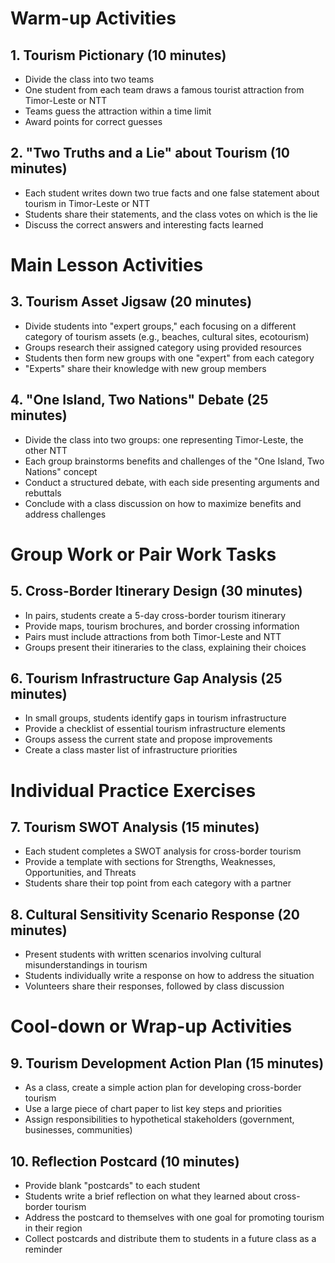 # Warm-up Activities

## 1. Tourism Pictionary (10 minutes)
- Divide the class into two teams
- One student from each team draws a famous tourist attraction from Timor-Leste or NTT
- Teams guess the attraction within a time limit
- Award points for correct guesses

## 2. "Two Truths and a Lie" about Tourism (10 minutes)
- Each student writes down two true facts and one false statement about tourism in Timor-Leste or NTT
- Students share their statements, and the class votes on which is the lie
- Discuss the correct answers and interesting facts learned

# Main Lesson Activities

## 3. Tourism Asset Jigsaw (20 minutes)
- Divide students into "expert groups," each focusing on a different category of tourism assets (e.g., beaches, cultural sites, ecotourism)
- Groups research their assigned category using provided resources
- Students then form new groups with one "expert" from each category
- "Experts" share their knowledge with new group members

## 4. "One Island, Two Nations" Debate (25 minutes)
- Divide the class into two groups: one representing Timor-Leste, the other NTT
- Each group brainstorms benefits and challenges of the "One Island, Two Nations" concept
- Conduct a structured debate, with each side presenting arguments and rebuttals
- Conclude with a class discussion on how to maximize benefits and address challenges

# Group Work or Pair Work Tasks

## 5. Cross-Border Itinerary Design (30 minutes)
- In pairs, students create a 5-day cross-border tourism itinerary
- Provide maps, tourism brochures, and border crossing information
- Pairs must include attractions from both Timor-Leste and NTT
- Groups present their itineraries to the class, explaining their choices

## 6. Tourism Infrastructure Gap Analysis (25 minutes)
- In small groups, students identify gaps in tourism infrastructure
- Provide a checklist of essential tourism infrastructure elements
- Groups assess the current state and propose improvements
- Create a class master list of infrastructure priorities

# Individual Practice Exercises

## 7. Tourism SWOT Analysis (15 minutes)
- Each student completes a SWOT analysis for cross-border tourism
- Provide a template with sections for Strengths, Weaknesses, Opportunities, and Threats
- Students share their top point from each category with a partner

## 8. Cultural Sensitivity Scenario Response (20 minutes)
- Present students with written scenarios involving cultural misunderstandings in tourism
- Students individually write a response on how to address the situation
- Volunteers share their responses, followed by class discussion

# Cool-down or Wrap-up Activities

## 9. Tourism Development Action Plan (15 minutes)
- As a class, create a simple action plan for developing cross-border tourism
- Use a large piece of chart paper to list key steps and priorities
- Assign responsibilities to hypothetical stakeholders (government, businesses, communities)

## 10. Reflection Postcard (10 minutes)
- Provide blank "postcards" to each student
- Students write a brief reflection on what they learned about cross-border tourism
- Address the postcard to themselves with one goal for promoting tourism in their region
- Collect postcards and distribute them to students in a future class as a reminder